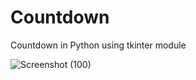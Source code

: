 # Countdown
Countdown in Python using tkinter module

![Screenshot (100)](https://user-images.githubusercontent.com/76899541/106357359-b072f700-632b-11eb-9ee2-19bf7e8ad88b.png)

